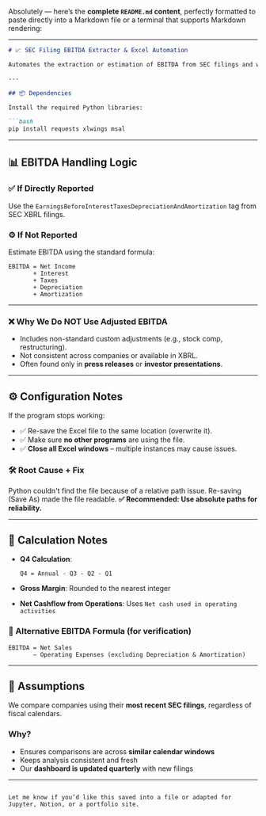 Absolutely — here’s the **complete `README.md` content**, perfectly formatted to paste directly into a Markdown file or a terminal that supports Markdown rendering:

---

````markdown
# 📈 SEC Filing EBITDA Extractor & Excel Automation

Automates the extraction or estimation of EBITDA from SEC filings and writes results to Excel using Python and VBA.

---

## 📦 Dependencies

Install the required Python libraries:

```bash
pip install requests xlwings msal
````

---

## 📊 EBITDA Handling Logic

### ✅ If Directly Reported

Use the `EarningsBeforeInterestTaxesDepreciationAndAmortization` tag from SEC XBRL filings.

### ⚙️ If Not Reported

Estimate EBITDA using the standard formula:

```
EBITDA = Net Income
       + Interest
       + Taxes
       + Depreciation
       + Amortization
```

---

### ❌ Why We Do NOT Use Adjusted EBITDA

* Includes non-standard custom adjustments (e.g., stock comp, restructuring).
* Not consistent across companies or available in XBRL.
* Often found only in **press releases** or **investor presentations**.

---

## ⚙️ Configuration Notes

If the program stops working:

* ✅ Re-save the Excel file to the same location (overwrite it).
* ✅ Make sure **no other programs** are using the file.
* ✅ **Close all Excel windows** – multiple instances may cause issues.

### 🛠 Root Cause + Fix

Python couldn't find the file because of a relative path issue. Re-saving (Save As) made the file readable.
**✅ Recommended: Use absolute paths for reliability.**

---

## 🧮 Calculation Notes

* **Q4 Calculation**:

  ```
  Q4 = Annual - Q3 - Q2 - Q1
  ```

* **Gross Margin**: Rounded to the nearest integer

* **Net Cashflow from Operations**: Uses `Net cash used in operating activities`

### 🔁 Alternative EBITDA Formula (for verification)

```
EBITDA = Net Sales
       – Operating Expenses (excluding Depreciation & Amortization)
```

---

## 📌 Assumptions

We compare companies using their **most recent SEC filings**, regardless of fiscal calendars.

### Why?

* Ensures comparisons are across **similar calendar windows**
* Keeps analysis consistent and fresh
* Our **dashboard is updated quarterly** with new filings

---

```

Let me know if you’d like this saved into a file or adapted for Jupyter, Notion, or a portfolio site.
```


